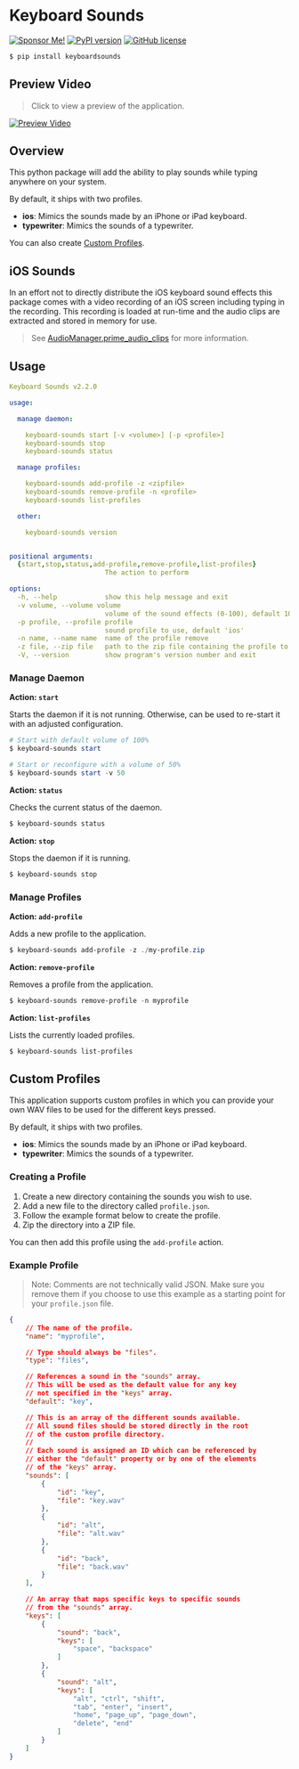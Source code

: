 # Keyboard Sounds

[![Sponsor Me!](https://img.shields.io/badge/%F0%9F%92%B8-Sponsor%20Me!-blue)](https://github.com/sponsors/nathan-fiscaletti)
[![PyPI version](https://badge.fury.io/py/keyboardsounds.svg)](https://badge.fury.io/py/keyboardsounds)
[![GitHub license](https://img.shields.io/github/license/nathan-fiscaletti/keyboardsounds.svg)](https://github.com/nathan-fiscaletti/keyboardsounds/blob/master/LICENSE)

```sh
$ pip install keyboardsounds
```

## Preview Video

> Click to view a preview of the application.

[![Preview Video](https://github.com/nathan-fiscaletti/keyboardsounds/blob/master/video-preview.png?raw=true)](https://www.youtube.com/watch?v=r-B0Iqad564)

## Overview

This python package will add the ability to play sounds while typing anywhere on your system.

By default, it ships with two profiles.

- **ios**: Mimics the sounds made by an iPhone or iPad keyboard.
- **typewriter**: Mimics the sounds of a typewriter.

You can also create [Custom Profiles](#custom-profiles).

## iOS Sounds

In an effort not to directly distribute the iOS keyboard sound effects this package comes with a video recording of an iOS screen including typing in the recording. This recording is loaded at run-time and the audio clips are extracted and stored in memory for use.

> See [AudioManager.prime_audio_clips](./keyboard_sounds/audio_manager.py#L19) for more information.

## Usage

```yaml
Keyboard Sounds v2.2.0

usage:

  manage daemon:

    keyboard-sounds start [-v <volume>] [-p <profile>]
    keyboard-sounds stop
    keyboard-sounds status

  manage profiles:

    keyboard-sounds add-profile -z <zipfile>
    keyboard-sounds remove-profile -n <profile>
    keyboard-sounds list-profiles

  other:

    keyboard-sounds version


positional arguments:
  {start,stop,status,add-profile,remove-profile,list-profiles}
                        The action to perform

options:
  -h, --help            show this help message and exit
  -v volume, --volume volume
                        volume of the sound effects (0-100), default 100
  -p profile, --profile profile
                        sound profile to use, default 'ios'
  -n name, --name name  name of the profile remove
  -z file, --zip file   path to the zip file containing the profile to add
  -V, --version         show program's version number and exit
```

### Manage Daemon

**Action: `start`**

Starts the daemon if it is not running. Otherwise, can be used to re-start it with an adjusted configuration.

```powershell
# Start with default volume of 100%
$ keyboard-sounds start
```

```powershell
# Start or reconfigure with a volume of 50%
$ keyboard-sounds start -v 50
```

**Action: `status`**

Checks the current status of the daemon.

```powershell
$ keyboard-sounds status
```

**Action: `stop`**

Stops the daemon if it is running.

```powershell
$ keyboard-sounds stop
```

### Manage Profiles

**Action: `add-profile`**

Adds a new profile to the application.

```powershell
$ keyboard-sounds add-profile -z ./my-profile.zip
```

**Action: `remove-profile`**

Removes a profile from the application.

```powershell
$ keyboard-sounds remove-profile -n myprofile
```

**Action: `list-profiles`**

Lists the currently loaded profiles.

```powershell
$ keyboard-sounds list-profiles
```

## Custom Profiles

This application supports custom profiles in which you can provide your own WAV files to be used for the different keys pressed.

By default, it ships with two profiles.

- **ios**: Mimics the sounds made by an iPhone or iPad keyboard.
- **typewriter**: Mimics the sounds of a typewriter.

### Creating a Profile

1. Create a new directory containing the sounds you wish to use.
2. Add a new file to the directory called `profile.json`.
3. Follow the example format below to create the profile.
4. Zip the directory into a ZIP file.

You can then add this profile using the `add-profile` action.

### Example Profile

> Note: Comments are not technically valid JSON. Make sure you remove them if you choose to use this example as a starting point for your `profile.json` file.

```json
{
    // The name of the profile.
    "name": "myprofile",

    // Type should always be "files".
    "type": "files",

    // References a sound in the "sounds" array.
    // This will be used as the default value for any key
    // not specified in the "keys" array.
    "default": "key",

    // This is an array of the different sounds available.
    // All sound files should be stored directly in the root
    // of the custom profile directory.
    //
    // Each sound is assigned an ID which can be referenced by
    // either the "default" property or by one of the elements
    // of the "keys" array.
    "sounds": [
        {
            "id": "key",
            "file": "key.wav"
        },
        {
            "id": "alt",
            "file": "alt.wav"
        },
        {
            "id": "back",
            "file": "back.wav"
        }
    ],

    // An array that maps specific keys to specific sounds
    // from the "sounds" array.
    "keys": [
        {
            "sound": "back",
            "keys": [
                "space", "backspace"
            ]
        },
        {
            "sound": "alt",
            "keys": [
                "alt", "ctrl", "shift",
                "tab", "enter", "insert",
                "home", "page_up", "page_down",
                "delete", "end"
            ]
        }
    ]
}
```
